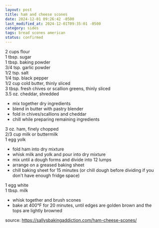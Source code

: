 ```yaml
---
layout: post
title: ham and cheese scones
date: 2024-12-01 09:26:42 -0500
last_modified_at: 2024-12-01T09:35:01 -0500
category: sides
tags: bread scones american
status: confirmed
---
```


2 cups flour  
1 tbsp. sugar  
1 tbsp. baking powder  
3/4 tsp. garlic powder  
1/2 tsp. salt  
1/4 tsp. black pepper  
1/2 cup cold butter, thinly sliced  
3 tbsp. fresh chives or scallion greens, thinly sliced  
3.5 oz. cheddar, shredded
* mix together dry ingredients
* blend in butter with pastry blender
* fold in chives/scallions and cheddar
* chill while preparing remaining ingredients

3 oz. ham, finely chopped  
2/3 cup milk or buttermilk  
1 egg yolk  
* fold ham into dry mixture
* whisk milk and yolk and pour into dry mixture
* mix until a dough forms and divide into 12 lumps
* arrange on a greased baking sheet
* chill baking sheet for 15 minutes (or chill dough before dividing if you don't have
  enough fridge space)

1 egg white  
1 tbsp. milk  
* whisk together and brush scones
* bake at 400°F for 20 minutes, until edges are golden brown and the tops are lightly
  browned

source: <https://sallysbakingaddiction.com/ham-cheese-scones/>
